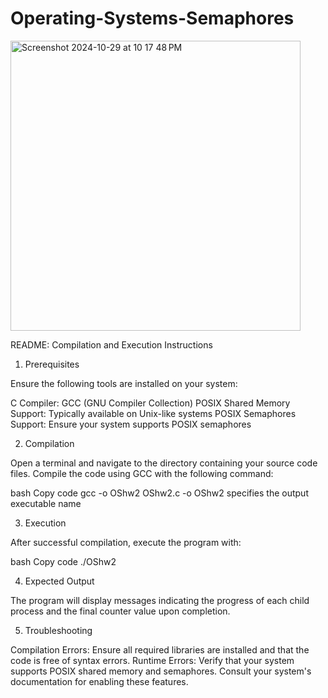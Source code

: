 # Operating-Systems-Semaphores

<img width="464" alt="Screenshot 2024-10-29 at 10 17 48 PM" src="https://github.com/user-attachments/assets/41337700-40d8-4b5d-9936-cba4873f764d">

README: Compilation and Execution Instructions

1. Prerequisites

Ensure the following tools are installed on your system:

C Compiler: GCC (GNU Compiler Collection)
POSIX Shared Memory Support: Typically available on Unix-like systems
POSIX Semaphores Support: Ensure your system supports POSIX semaphores

2. Compilation

Open a terminal and navigate to the directory containing your source code files. Compile the code using GCC with the following command:

bash
Copy code
gcc -o OShw2 OShw2.c
-o OShw2 specifies the output executable name

3. Execution

After successful compilation, execute the program with:

bash
Copy code
./OShw2

4. Expected Output

The program will display messages indicating the progress of each child process and the final counter value upon completion.

5. Troubleshooting

Compilation Errors: Ensure all required libraries are installed and that the code is free of syntax errors.
Runtime Errors: Verify that your system supports POSIX shared memory and semaphores. Consult your system's documentation for enabling these features.
